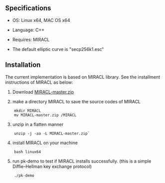 ## Specifications

- OS: Linux x64, MAC OS x64

- Language: C++

- Requires: MIRACL

- The default elliptic curve is "secp256k1.esc"


## Installation

The current implementation is based on MIRACL library. See the installment instructions of MIRACL as below:  

1. Download [MIRACL-master.zip](https://github.com/miracl/MIRACL/archive/master.zip "With a Title")

2. make a directory MIRACL to save the source codes of MIRACL

```
    mkdir MIRACL
    mv MIRACL-master.zip /MIRACL
```

3. unzip in a flatten manner 

```
    unzip -j -aa -L MIRACL-master.zip`
```

4. install MIRACL on your machine

```
    bash linux64
```

5. run pk-demo to test if MIRACL installs successfully. (this is a simple Diffie–Hellman key exchange protocol) 

```
    ./pk-demo
```